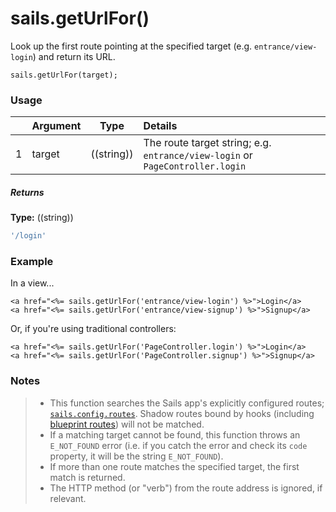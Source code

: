 # sails.getUrlFor()

Look up the first route pointing at the specified target (e.g. `entrance/view-login`) and return its URL.



```usage
sails.getUrlFor(target);
```


### Usage


|   |          Argument           | Type                | Details
|---|---------------------------- | ------------------- |:-----------
| 1 |        target               | ((string))          | The route target string; e.g. `entrance/view-login` or `PageController.login`


##### Returns

**Type:** ((string))

```javascript
'/login'
```



### Example

In a view...

```ejs
<a href="<%= sails.getUrlFor('entrance/view-login') %>">Login</a>
<a href="<%= sails.getUrlFor('entrance/view-signup') %>">Signup</a>
```

Or, if you're using traditional controllers:

```ejs
<a href="<%= sails.getUrlFor('PageController.login') %>">Login</a>
<a href="<%= sails.getUrlFor('PageController.signup') %>">Signup</a>
```

### Notes
> - This function searches the Sails app's explicitly configured routes; [`sails.config.routes`](https://sailsjs.com/documentation/reference/configuration/sails-config-routes).  Shadow routes bound by hooks (including [blueprint routes](https://sailsjs.com/documentation/reference/blueprint-api#?blueprint-routes)) will not be matched.
> - If a matching target cannot be found, this function throws an `E_NOT_FOUND` error (i.e. if you catch the error and check its `code` property, it will be the string `E_NOT_FOUND`).
> - If more than one route matches the specified target, the first match is returned.
> - The HTTP method (or "verb") from the route address is ignored, if relevant.

<docmeta name="displayName" value="sails.getUrlFor()">
<docmeta name="pageType" value="method">

